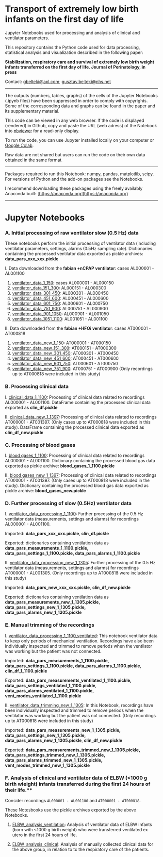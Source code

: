 # Transport of extremely low birth infants on the first day of life

Jupyter Notebooks used for processing and analysis of clinical and ventilator parameters.


This repository contains the Python code used for data processing, statistical analysis and visualization described in the following paper:

**Stabilization, respiratory care and survival of extremely low birth weight infants transferred on the first day of life. Journal of Perinatology, in press**


Contact: gbelteki@aol.com; gusztav.belteki@nhs.net 

____


The outputs (numbers, tables, graphs) of the cells of the Jupyter Notebooks (.ipynb files) have been suppressed in order to comply with copyrights.
Some of the corresponding data and graphs can be found in the paper and its supplementary material.

This code can be viewed in any web browser. If the code is displayed (rendered) in Github, copy and paste the URL (web adress) of the Notebook into [nbviewer](https://nbviewer.jupyter.org) for a read-only display.

To run the code, you can use Jupyter installed locally on your computer or [Google Colab](https://colab.research.google.com).

Raw data are not shared but users can run the code on their own data obtained in the same format.

____

Packages required to run this Notebook: numpy, pandas, matplotlib, scipy. For versions of Python and the add-on packages see the Notebooks. 

I recommend downloading these packages using the freely availably Anaconda built: [https://anaconda.org](https://anaconda.org)

____

# Jupyter Notebooks


### A. Initial processing of raw ventilator slow (0.5 Hz) data

These notebooks perform the initial processing of ventilator data (including ventilator parameters, settings, alarms (0.5Hz sampling rate). Dictionaries containing the processed ventilator data exported as pickle archives: **data_pars_xxx_xxx.pickle** 

I. Data downloaded from the **fabian +nCPAP ventilator**: cases AL000001 - AL001100
1. [ventilator_data_1_150](ventilator_data_1_150.ipynb): cases AL000001 - AL000150
2. [ventilator_data_151_300](ventilator_data_151_300.ipynb): AL000151 - AL000300
3. [ventilator_data_301_450](ventilator_data_301_450.ipynb): AL000301 - AL000450
4. [ventilator_data_451_600](ventilator_data_451_600.ipynb): AL000451 - AL000600
5. [ventilator_data_601_750](ventilator_data_601_750.ipynb): AL000601 - AL000750
6. [ventilator_data_751_900](ventilator_data_751_900.ipynb): AL000751 - AL000900
7. [ventilator_data_901_1050](ventilator_data_901_1050.ipynb): AL000901 - AL001050
8. [ventilator_data_1051_1100](ventilator_data_1051_1100.ipynb): AL001051 - AL001100

II. Data downloaded from the **fabian +HFOi ventilator**: cases AT000001 - AT000818
1. [ventilator_data_new_1_150](ventilator_data_new_1_150.ipynb): AT000001 - AT000150
2. [ventilator_data_new_151_300](ventilator_data_new_151_300.ipynb): AT000151 - AT000300
3. [ventilator_data_new_301_450](ventilator_data_new_301_450.ipynb): AT000301 - AT000450
4. [ventilator_data_new_451_600](ventilator_data_new_451_600.ipynb): AT000451 - AT000600
5. [ventilator_data_new_601_750](ventilator_data_new_601_750.ipynb): AT000601 - AT000750
6. [ventilator_data_new_751_900](ventilator_data_new_751_900.ipynb): AT000751 - AT000900 (Only recordings up to AT000818 were included in this study)


### B. Processing clinical data

I. [clinical_data_1_1100](clinical_data_1_1100.ipynb): Processing of clinical data related to recordings AL000001 - AL001100. DataFrame containing the processed clinical data exported as **clin_df.pickle** 

II. [clinical_data_new_1_1397](clinical_data_new_1_1397.ipynb): Processing of clinical data related to recordings AT000001 - AT001397. (Only cases up to AT000818 were included in this study). DataFrame containing the processed clinical data exported as **clin_df_new.pickle** 


### C. Processing of blood gases

I. [blood gases_1_1100](blood_gases_1_1100.ipynb): Processing of clinical data related to recordings AL000001 - AL001100. Dictionary containing the processed blood gas data exported as pickle archive: **blood_gases_1_1100.pickle**

II. [blood gases_new_1_1397](blood_gases_new_1_1397.ipynb): Processing of clinical data related to recordings AT000001 - AT001397. (Only cases up to AT000818 were included in the study). Dictionary containing the processed blood gas data exported as pickle archive: **blood_gases_new.pickle**


### D. Further processing of slow (0.5Hz) ventilator data

I. [ventilator_data_processing_1_1100](ventilator_data_processing_1_1100.ipynb): Further processing of the 0.5 Hz ventilator data (measurements, settings and alarms) for recordings AL000001 - AL001100.

Imported: **data_pars_xxx_xxx.pickle**, **clin_df.pickle**

Exported: dictionaries containing ventilation data as **data_pars_measurements_1_1100.pickle,  data_pars_settings_1_1100.pickle, data_pars_alarms_1_1100.pickle**

II. [ventilator_data_processing_new_1_1305](ventilator_data_processing_new_1_1305.ipynb):  Further processing of the 0.5 Hz ventilator data (measurements, settings and alarms) for recordings AT000001 - AL001305. (Only recordings up to AT000818 were included in this study) 

Imported: **data_pars_new_xxx_xxx.pickle**, **clin_df_new.pickle**

Exported: dictionaries containing ventilation data as **data_pars_measurements_new_1_1305.pickle,  data_pars_settings_new_1_1305.pickle, data_pars_alarms_new_1_1305.pickle**
  
 
### E. Manual trimming of the recordings

I. [ventilator_data_processing_1_1100_ventilated](ventilator_data_processing_1_1100_ventilated.ipynb): This notebook ventilator data to keep only periods of mechanical ventilation. Recordings have also been individually inspected and trimmed to remove periods when the ventilator was working but the patient was not connected.

Imported: **data_pars_measurements_1_1100.pickle,  data_pars_settings_1_1100.pickle, data_pars_alarms_1_1100.pickle**, **clin_df_1_1100.pickle**

Exported: **data_pars_measurements_ventilated_1_1100.pickle, data_pars_settings_ventilated_1_1100.pickle, data_pars_alarms_ventilated_1_1100.pickle, vent_modes_ventilated_1_1100.pickle**


II. [ventilator_data_trimming_new_1_1305](ventilator_data_trimming_new_1_1305.ipynb): In this Notebook, recordings have been individually inspected and trimmed to remove periods when the ventilator was working but the patient was not connected. (Only recordings up to AT000818 were included in this study) 

Imported: **data_pars_measurements_new_1_1305.pickle,  data_pars_settings_new_1_1305.pickle, data_pars_alarms_new_1_1305.pickle**, **clin_df_new.pickle**

Exported: **data_pars_measurements_trimmed_new_1_1305.pickle,  data_pars_settings_trimmed_new_1_1305.pickle, data_pars_alarms_trimmed_new_1_1305.pickle, 
vent_modes_trimmed_new_1_1305.pickle**


### F. Analysis of clinical and ventilator data of ELBW (<1000 g birth wieight) infants transferred during the first 24 hours of their life.**

Consider recordings `AL000001 - AL001100` and `AT000001 - AT000818`.

These Notesbooks use the pickle archives exported by the above Notebooks.

1. [ELBW_analysis_ventilation](ELBW_analysis_ventilation.ipynb): Analysis of ventilator data of ELBW infants (born with <1000 g birth weight) who were transferred ventilated ex utero in the first 24 hours of life.

2. [ELBW_analysis_clinical](ELBW_analysis_clinical.ipynb): Analysis of manually collected clinical data for the above group, in relation to to the respiratory care of the patients.
